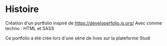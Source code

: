 # Histoire

Création d'un portfolio inspiré de https://developerfolio.js.org/
Avec comme techno : HTML et SASS

Ce portfolio a été crée lors d'une série de lives sur la plateforme Studi